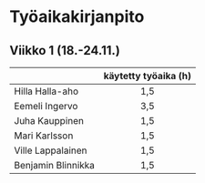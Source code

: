 # Työaikakirjanpito

## Viikko 1 (18.-24.11.)

|                    | käytetty työaika (h) |
| :----------------- | :------------------: |
| Hilla Halla-aho    | 1,5 |
| Eemeli Ingervo     | 3,5 |
| Juha Kauppinen     | 1,5 |
| Mari Karlsson      | 1,5 |
| Ville Lappalainen  | 1,5 |
| Benjamin Blinnikka | 1,5 |
